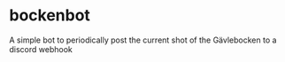 # bockenbot
A simple bot to periodically post the current shot of the Gävlebocken to a discord webhook
